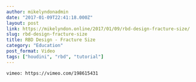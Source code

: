 ```yaml
---
author: mikelyndonadmin
date: "2017-01-09T22:41:18.000Z"
layout: post
link: https://mikelyndon.online/2017/01/09/rbd-design-fracture-size/
slug: rbd-design-fracture-size
title: RBD Design - Fracture Size
category: "Education"
post_format: Video
tags: ["houdini", "rbd", "tutorial"]
---
```


`vimeo: https://vimeo.com/198615431`
